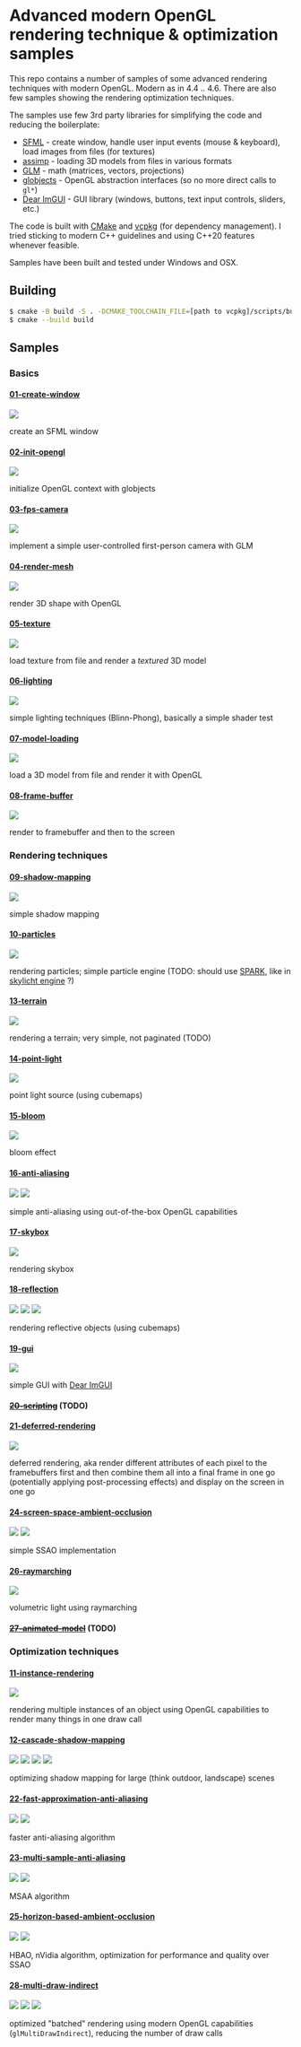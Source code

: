 ﻿# Advanced modern OpenGL rendering technique & optimization samples

This repo contains a number of samples of some advanced rendering techniques with modern OpenGL.
Modern as in 4.4 .. 4.6. There are also few samples showing the rendering optimization techniques.

The samples use few 3rd party libraries for simplifying the code and reducing the boilerplate:

* [SFML](https://github.com/SFML/SFML) - create window, handle user input events (mouse & keyboard), load images from files (for textures)
* [assimp](https://github.com/assimp/assimp) - loading 3D models from files in various formats
* [GLM](https://github.com/g-truc/glm) - math (matrices, vectors, projections)
* [globjects](https://github.com/cginternals/globjects) - OpenGL abstraction interfaces (so no more direct calls to `gl*`)
* [Dear ImGUI](https://github.com/ocornut/imgui) - GUI library (windows, buttons, text input controls, sliders, etc.)

The code is built with [CMake](https://cmake.org/) and [vcpkg](https://github.com/Microsoft/vcpkg) (for dependency management).
I tried sticking to modern C++ guidelines and using C++20 features whenever feasible.

Samples have been built and tested under Windows and OSX.

## Building

```bash
$ cmake -B build -S . -DCMAKE_TOOLCHAIN_FILE=[path to vcpkg]/scripts/buildsystems/vcpkg.cmake
$ cmake --build build
```

## Samples

### Basics

#### [01-create-window](/samples/01-create-window)

![](/Screenshots/sample-01-sfml-window.png)

create an SFML window

#### [02-init-opengl](/samples/02-init-opengl)

![](/Screenshots/sample-02-opengl.png)

initialize OpenGL context with globjects

#### [03-fps-camera](/samples/03-fps-camera)

![](/Screenshots/sample-03-fps-camera.png)

implement a simple user-controlled first-person camera with GLM

#### [04-render-mesh](/samples/04-render-mesh)

![](/Screenshots/sample-04-rendering-indexed-geometry.png)

render 3D shape with OpenGL

#### [05-texture](/samples/05-texture)

![](/Screenshots/sample-05-texture.png)

load texture from file and render a _textured_ 3D model

#### [06-lighting](/samples/06-lighting)

![](/Screenshots/sample-06-lighting.png)

simple lighting techniques (Blinn-Phong), basically a simple shader test

#### [07-model-loading](/samples/07-model-loading)

![](/Screenshots/sample-07-model-loading.png)

load a 3D model from file and render it with OpenGL

#### [08-frame-buffer](/samples/08-frame-buffer)

![](/Screenshots/sample-08-frame-buffer.png)

render to framebuffer and then to the screen

### Rendering techniques

#### [09-shadow-mapping](/samples/09-shadow-mapping)

![](/Screenshots/sample-09-shadow-mapping-0.png)

simple shadow mapping

#### [10-particles](/samples/10-particles)

![](/Screenshots/sample-10-particles-3.png)

rendering particles; simple particle engine (TODO: should use [SPARK](https://github.com/Synxis/SPARK), like in [skylicht engine](https://github.com/skylicht-lab/skylicht-engine) ?)

#### [13-terrain](/samples/13-terrain)

![](/Screenshots/sample-13-terrain-3.png)

rendering a terrain; very simple, not paginated (TODO)

#### [14-point-light](/samples/14-point-light)

![](/Screenshots/sample-14-point-light-with-light-maps.png)

point light source (using cubemaps)

#### [15-bloom](/samples/15-bloom)

![](/Screenshots/sample-15-bloom-2.png)

bloom effect

#### [16-anti-aliasing](/samples/16-anti-aliasing)

![](/Screenshots/sample-16-anti-aliasing-2.png)
![](/Screenshots/sample-16-anti-aliasing-3.png)

simple anti-aliasing using out-of-the-box OpenGL capabilities

#### [17-skybox](/samples/17-skybox)

![](/Screenshots/sample-17-skybox.png)

rendering skybox

#### [18-reflection](/samples/18-reflection)

![](/Screenshots/sample-18-reflection-2.png)
![](/Screenshots/sample-18-reflection-3.png)
![](/Screenshots/sample-18-reflection-4.png)

rendering reflective objects (using cubemaps)

#### [19-gui](/samples/19-gui)

![](/Screenshots/sample-19-gui.png)

simple GUI with [Dear ImGUI](https://github.com/ocornut/imgui)

#### ~~[20-scripting](/samples/20-scripting)~~ (TODO)

#### [21-deferred-rendering](/samples/21-deferred-rendering)

![](/Screenshots/sample-21-deferred-rendering-2.png)

deferred rendering, aka render different attributes of each pixel to the framebuffers first
and then combine them all into a final frame in one go (potentially applying post-processing effects) and display on the screen in one go

#### [24-screen-space-ambient-occlusion](/samples/24-screen-space-ambient-occlusion)

![](/Screenshots/sample-24-ssao-1.png)
![](/Screenshots/sample-24-ssao-6.png)

simple SSAO implementation

#### [26-raymarching](/samples/26-raymarching)

![](/Screenshots/sample-26-raymarching-2.png)

volumetric light using raymarching

#### ~~[27-animated-model](/samples/27-animated-model)~~ (TODO)

### Optimization techniques

#### [11-instance-rendering](/samples/11-instance-rendering)

![](/Screenshots/sample-11-instanced-rendering.png)

rendering multiple instances of an object using OpenGL capabilities to render many things in one draw call

#### [12-cascade-shadow-mapping](/samples/12-cascade-shadow-mapping)

![](/Screenshots/pssm_issue_2_0_lookAt_setup.png)
![](/Screenshots/sample-12-cascade-shadow-mapping-1.png)
![](/Screenshots/sample-12-cascade-shadow-mapping-2.png)
![](/Screenshots/sample-12-cascade-shadow-mapping-3.png)

optimizing shadow mapping for large (think outdoor, landscape) scenes

#### [22-fast-approximation-anti-aliasing](/samples/22-fast-approximation-anti-aliasing)

![](/Screenshots/sample-22-fxaa-5.png)
![](/Screenshots/sample-22-fxaa-6.png)

faster anti-aliasing algorithm

#### [23-multi-sample-anti-aliasing](/samples/23-multi-sample-anti-aliasing)

![](/Screenshots/sample-23-msaa-0.png)
![](/Screenshots/sample-23-msaa-1.png)

MSAA algorithm

#### [25-horizon-based-ambient-occlusion](/samples/25-horizon-based-ambient-occlusion)

![](/Screenshots/sample-25-hbao-1.png)
![](/Screenshots/sample-25-hbao-3.png)

HBAO, nVidia algorithm, optimization for performance and quality over SSAO

#### [28-multi-draw-indirect](/samples/28-multi-draw-indirect)

![](/Screenshots/sample-28-draw-multi-indirect-1.png)
![](/Screenshots/sample-28-draw-multi-indirect-2.png)
![](/Screenshots/sample-28-draw-multi-indirect-3.png)

optimized "batched" rendering using modern OpenGL capabilities (`glMultiDrawIndirect`), reducing the number of draw calls
